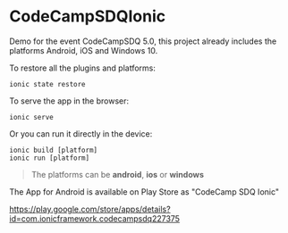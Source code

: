 # CodeCampSDQIonic
Demo for the event CodeCampSDQ 5.0, this project already includes the platforms Android, iOS and Windows 10.

To restore all the plugins and platforms: 

    ionic state restore

To serve the app in the browser:

    ionic serve
Or you can run it directly in the device:

    ionic build [platform]
    ionic run [platform]

> The platforms can be **android**, **ios** or **windows**

The App for Android is available on Play Store as "CodeCamp SDQ Ionic"

https://play.google.com/store/apps/details?id=com.ionicframework.codecampsdq227375
